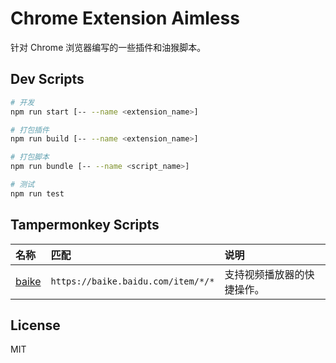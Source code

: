 # Chrome Extension Aimless

针对 Chrome 浏览器编写的一些插件和油猴脚本。

## Dev Scripts

```bash
# 开发
npm run start [-- --name <extension_name>]

# 打包插件
npm run build [-- --name <extension_name>]

# 打包脚本
npm run bundle [-- --name <script_name>]

# 测试
npm run test
```

## Tampermonkey Scripts

| 名称                         | 匹配                               | 说明                       |
| :--------------------------- | :--------------------------------- | :------------------------- |
| [baike](./src/monkey/baike/) | `https://baike.baidu.com/item/*/*` | 支持视频播放器的快捷操作。 |

## License

MIT
